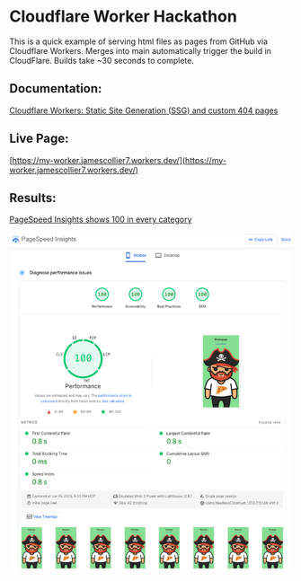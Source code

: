 # Cloudflare Worker Hackathon

This is a quick example of serving html files as pages from GitHub via Cloudflare Workers. Merges into main automatically trigger the build in CloudFlare. Builds take ~30 seconds to complete.

## Documentation:
[Cloudflare Workers: Static Site Generation (SSG) and custom 404 pages](https://developers.cloudflare.com/workers/static-assets/routing/static-site-generation/)

## Live Page:
[https://my-worker.jamescollier7.workers.dev/](https://my-worker.jamescollier7.workers.dev/)

## Results:
[PageSpeed Insights shows 100 in every category](https://pagespeed.web.dev/analysis/https-my-worker-jamescollier7-workers-dev/s3bl1atnmd?form_factor=mobile)

![page speed logo](https://github.com/jamescollier7/cloudflare-worker-hackathon/blob/main/speed-score.png?raw=true)
